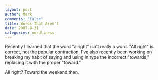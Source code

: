 ```yaml
--- 
layout: post
author: Mark
comments: "false"
title: Words That Aren't
date: 2007-8-31
categories: nerdliness
---
```

Recently I learned that the word "alright" isn't really a word.  "All right" is correct, not the popular contraction.  I've also recently been working on breaking my habit of saying and using in type the incorrect "towards," replacing it with the proper "toward."

All right?  Toward the weekend then.
